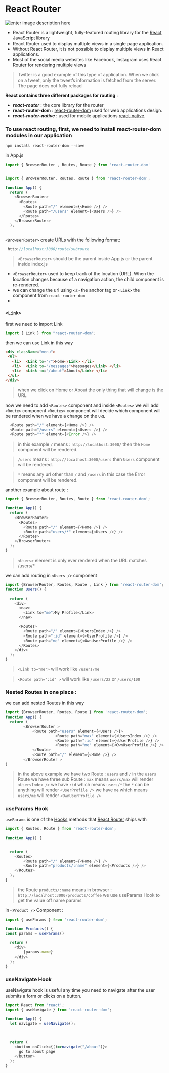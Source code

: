 # React Router
![enter image description here](https://miro.medium.com/max/880/1*kjZAT2HyYLv5gKT9SMBAHA.png)
- React Router is a lightweight, fully-featured routing library for the [React](https://reactjs.org/) JavaScript library
- React Router used to display multiple views in a single page application.
- Without React Router, it is not possible to display multiple views in React applications.
- Most of the social media websites like Facebook, Instagram uses React Router for rendering multiple views
> Twitter is a good example of this type of application. When we click on a tweet, only the tweet’s information is fetched from the server. The page does not fully reload

**React contains three different packages for routing** :
- ***react-router*** : the core library for the router
- **react-router-dom** : [react-router-dom](https://www.npmjs.com/package/react-router-dom)   used for web applications design.
- ***react-router-native*** : used for mobile applications [react-native](https://facebook.github.io/react-native/).
> 

### To use react routing, first, we need to install react-router-dom modules in our application
```js
npm install react-router-dom --save
```
in App.js
```js
import { BrowserRouter , Routes, Route } from 'react-router-dom'
```
```js

import { BrowserRouter, Routes, Route } from 'react-router-dom';
 
function App() {
  return (
    <BrowserRouter>
      <Routes>
        <Route path="/" element={<Home />} />
        <Route path="/users" element={<Users />} />
      </Routes>
    </BrowserRouter>
  );
 

```
`<BrowserRouter>` create URLs with the following format:
```js
 http://localhost:3000/route/subroute
  ```
> ```<BrowserRouter>``` should be the parent inside App.js or the parent inside index.js
-  `<BrowserRouter>` used to keep track of the location (URL). When the location changes because of a navigation action, the child component is re-rendered.
- we can change the url using  `<a>` the anchor tag or `<Link>` the component from `react-router-dom`  
- 
### `<Link>`
first we need to import Link 
```js
import { Link } from "react-router-dom";
```
then we can use Link in this way 
```html
<div className="menu"> 
 <ul>
   <li>  <Link to="/">Home</Link> </li>
   <li>  <Link to="/messages">Messages</Link> </li>
   <li>  <Link to="/about">About</Link> </li>
 </ul>
</div>
```
> when we click on Home or About the only thing that will change is the URL


now we need to add `<Routes>` component and inside `<Routes>` we will add `<Route>` component
`<Routes>` component will decide which component will be rendered when we have a change on the `URL`
```js
  <Route path="/" element={<Home />} />
  <Route path="/users" element={<Users />} />
  <Route path="*" element={<Error />} />
  ```
>  in this example `/` means : `http://localhost:3000/` then the `Home` component will be rendered.

>  `/users` means :  `http://localhost:3000/users` then `Users` component will be rendered.

> `*` means any url other than `/` and `/users` in this case the Error component will be rendered.


another example about route :
```js
import { BrowserRouter, Routes, Route } from 'react-router-dom';

function App() {
  return (
    <BrowserRouter>
      <Routes>
        <Route path="/" element={<Home />} />
        <Route path="users/*" element={<Users />} />
      </Routes>
    </BrowserRouter>
  );
}
```
> `<Users>` element is only
     ever rendered when the URL matches /users/*

we can add routing in `<Users />` component
```js
import {BrowserRouter, Routes, Route , Link } from 'react-router-dom'; 
function Users() {

  return (
    <div>
      <nav>
        <Link to="me">My Profile</Link>
      </nav>

      <Routes>
        <Route path="/" element={<UsersIndex />} />
        <Route path=":id" element={<UserProfile />} />
        <Route path="me" element={<OwnUserProfile />} />
      </Routes>
    </div>
  );
}
```
> `<Link to="me">` will work like `/users/me`

> `<Route path=":id" >` will work like `/users/22` or `/users/100`

### Nested Routes in one place :
we can add nested Routes in this way 
```js
import {BrowserRouter, Routes, Route } from 'react-router-dom'; 
function App() {
  return (
		<BrowserRouter >
			<Route path="users" element={<Users />}>
			          <Route path="max" element={<UsersIndex />} />
			          <Route path=":id" element={<UserProfile />} />
			          <Route path="me" element={<OwnUserProfile />} />
			</Route>
			<Route path="/" element={<Home />} />
		</BrowserRouter >
)
```
> in the above example we have two Route : `users` and `/`
> in the `users` Route we have three sub Route : `max` means `users/max` will render `<UsersIndex />`
> we have `:id` which means `users/*`  the `*` can be anything will render `<UserProfile />`
> we have `me` which means `users/me`  will render `<OwnUserProfile />`


### useParams Hook
`useParams` is one of the [Hooks](https://reactjs.org/docs/hooks-intro.html) methods that [React Router](https://reactrouter.com/) ships with
```js
import { Routes, Route } from 'react-router-dom';

function App() {   

  
  return (
    <Routes>
        <Route path="/" element={<Home />} />
        <Route path="products/:name" element={<Products />} />
    </Routes>
  );
}
```
> the Route `products/:name` means in browser : `http://localhost:3000/products/coffee`
> we use useParams Hook to get the value off name params

in `<Product />` Component : 
```js
import { useParams } from 'react-router-dom';

function Products() {   
const params = useParams()
  
  return (
    <div>
        {params.name}
    </div>
  );
}
```

### useNavigate Hook
useNavigate hook is useful any time you need to navigate after the user submits a form or clicks on a button.
```js
import React from 'react';
import { useNavigate } from 'react-router-dom';

function App() {
  let navigate = useNavigate();
   

  
  return (
    <button onClick={()=>navigate("/about")}>
      go to about page
    </button>
  );
}
```



